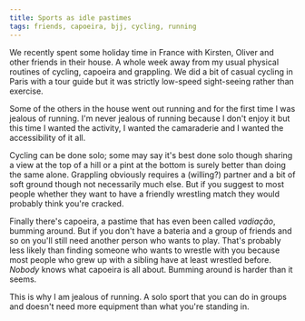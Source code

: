 ```yaml
---
title: Sports as idle pastimes
tags: friends, capoeira, bjj, cycling, running
---
```

We recently spent some holiday time in France with Kirsten, Oliver and other friends in their house. A whole week away from my usual physical routines of cycling, capoeira and grappling. We did a bit of casual cycling in Paris with a tour guide but it was strictly low-speed sight-seeing rather than exercise.

Some of the others in the house went out running and for the first time I was jealous of running. I'm never jealous of running because I don't enjoy it but this time I wanted the activity, I wanted the camaraderie and I wanted the accessibility of it all.

Cycling can be done solo; some may say it's best done solo though sharing a view at the top of a hill or a pint at the bottom is surely better than doing the same alone. Grappling obviously requires a (willing?) partner and a bit of soft ground though not necessarily much else. But if you suggest to most people whether they want to have a friendly wrestling match they would probably think you're cracked.

Finally there's capoeira, a pastime that has even been called _vadia&ccedil;&atilde;o_, bumming around. But if you don't have a bateria and a group of friends and so on you'll still need another person who wants to play. That's probably less likely than finding someone who wants to wrestle with you because most people who grew up with a sibling have at least wrestled before. *Nobody* knows what capoeira is all about. Bumming around is harder than it seems.

This is why I am jealous of running. A solo sport that you can do in groups and doesn't need more equipment than what you're standing in.

